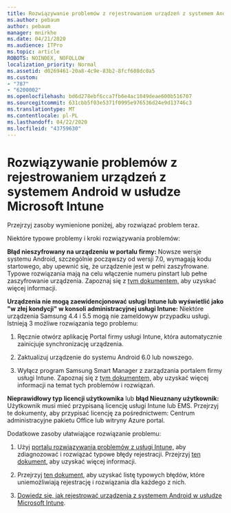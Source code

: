 ```yaml
---
title: Rozwiązywanie problemów z rejestrowaniem urządzeń z systemem Android w usłudze Microsoft Intune
ms.author: pebaum
author: pebaum
manager: mnirkhe
ms.date: 04/21/2020
ms.audience: ITPro
ms.topic: article
ROBOTS: NOINDEX, NOFOLLOW
localization_priority: Normal
ms.assetid: d0269461-20a8-4c9e-83b2-8fcf608dc0a5
ms.custom:
- "787"
- "6200002"
ms.openlocfilehash: bd6d278ebf6cca7fb6e4ac1049deae600b516707
ms.sourcegitcommit: 631cbb5f03e5371f0995e976536d24e9d13746c3
ms.translationtype: MT
ms.contentlocale: pl-PL
ms.lasthandoff: 04/22/2020
ms.locfileid: "43759630"
---
```

# <a name="troubleshoot-issues-with-enrolling-android-devices-in-microsoft-intune"></a>Rozwiązywanie problemów z rejestrowaniem urządzeń z systemem Android w usłudze Microsoft Intune

Przejrzyj zasoby wymienione poniżej, aby rozwiązać problem teraz.
  
Niektóre typowe problemy i kroki rozwiązywania problemów:
  
 **Błąd nieszyfrowany na urządzeniu w portalu firmy:** Nowsze wersje systemu Android, szczególnie począwszy od wersji 7.0, wymagają kodu startowego, aby upewnić się, że urządzenie jest w pełni zaszyfrowane. Typowe rozwiązania mają na celu włączenie numeru pinstart lub pełne zaszyfrowanie urządzenia. Zapoznaj się z [tym dokumentem,](https://docs.microsoft.com/intune-user-help/your-device-appears-encrypted-but-cp-says-otherwise-android) aby uzyskać więcej informacji.
  
 **Urządzenia nie mogą zaewidencjonować usługi Intune lub wyświetlić jako "w złej kondycji" w konsoli administracyjnej usługi Intune:** Niektóre urządzenia Samsung 4.4 i 5.5 mogą nie zameldowyw przypadku usługi. Istnieją 3 możliwe rozwiązania tego problemu:
  
1. Ręcznie otwórz aplikację Portal firmy usługi Intune, która automatycznie zainicjuje synchronizację urządzenia.

2. Zaktualizuj urządzenie do systemu Android 6.0 lub nowszego.

3. Wyłącz program Samsung Smart Manager z zarządzania portalem firmy usługi Intune. Zapoznaj się z [tym dokumentem,](https://docs.microsoft.com/intune-classic/troubleshoot/troubleshoot-device-enrollment-in-intune#devices-fail-to-check-in-with-the-intune-service-and-display-as-unhealthy-in-the-intune-admin-console) aby uzyskać więcej informacji na temat tych problemów i rozwiązań.

 **Nieprawidłowy typ licencji użytkownika** lub **błąd Nieuznany użytkownik:** Użytkownik musi mieć przypisaną licencję usługi Intune lub EMS. Przejrzyj te dokumenty, aby przypisać licencję za pośrednictwem: Centrum administracyjne pakietu Office lub witryny Azure portal.
  
Dodatkowe zasoby ułatwiające rozwiązanie problemu:
  
1. Użyj [portalu rozwiązywania problemów z usługi Intune,](https://devicemanagement.microsoft.com/#blade/Microsoft_Intune_DeviceSettings/TroubleshootBlade) aby zdiagnozować i rozwiązać typowe błędy rejestracji. Przejrzyj [ten dokument,](https://docs.microsoft.com/intune/help-desk-operators) aby uzyskać więcej informacji.

2. Przejrzyj [ten dokument,](https://docs.microsoft.com/intune-classic/Troubleshoot/troubleshoot-device-enrollment-in-intune) aby uzyskać listę typowych błędów, które uniemożliwiają rejestrację i rozwiązania dla każdego z nich.

3. [Dowiedz się, jak rejestrować urządzenia z systemem Android w usłudze Microsoft Intune](https://docs.microsoft.com/intune/android-enroll).
